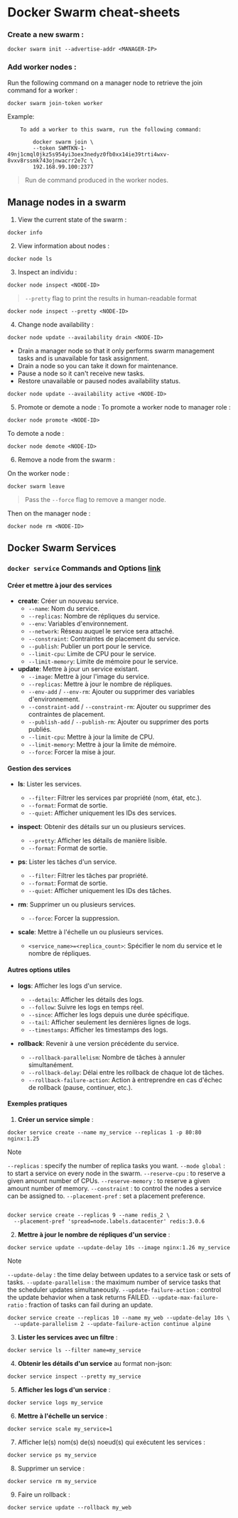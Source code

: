 # Docker Swarm cheat-sheets

### Create a new swarm :
```shell
docker swarm init --advertise-addr <MANAGER-IP>
```
### Add worker nodes :

Run the following command on a manager node to retrieve the join command for a worker :
```shell
docker swarm join-token worker
```

Example:
```
    To add a worker to this swarm, run the following command:
    
        docker swarm join \
        --token SWMTKN-1-49nj1cmql0jkz5s954yi3oex3nedyz0fb0xx14ie39trti4wxv-8vxv8rssmk743ojnwacrr2e7c \
        192.168.99.100:2377
```

> Run de command produced in the worker nodes.
## Manage nodes in a swarm

1. View the current state of the swarm :
```shell
docker info
```

2. View information about nodes :
```shell
docker node ls
```

3. Inspect an individu :
```shell
docker node inspect <NODE-ID>
```

> `--pretty` flag to print the results in human-readable format

```shell
docker node inspect --pretty <NODE-ID>
```
4. Change node availability :

```shell
docker node update --availability drain <NODE-ID>
```
- Drain a manager node so that it only performs swarm management tasks and is unavailable for task assignment.
- Drain a node so you can take it down for maintenance.
- Pause a node so it can't receive new tasks.
- Restore unavailable or paused nodes availability status.

```shell
docker node update --availability active <NODE-ID>
```

5. Promote or demote a node :
To promote a worker node to manager role : 
```shell
docker node promote <NODE-ID>
```

To demote a node :
```shell
docker node demote <NODE-ID>
```

6. Remove a node from the swarm :

On the worker node :
```shell
docker swarm leave
```

> Pass the `--force` flag to remove a manger node.

Then on the manager node :
```shell
docker node rm <NODE-ID>
```


## Docker Swarm Services
### `docker service` Commands and Options [link](https://docs.docker.com/reference/cli/docker/service/create/)

#### Créer et mettre à jour des services

- **create**: Créer un nouveau service.
    - `--name`: Nom du service.
    - `--replicas`: Nombre de répliques du service.
    - `--env`: Variables d'environnement.
    - `--network`: Réseau auquel le service sera attaché.
    - `--constraint`: Contraintes de placement du service.
    - `--publish`: Publier un port pour le service.
    - `--limit-cpu`: Limite de CPU pour le service.
    - `--limit-memory`: Limite de mémoire pour le service.
- **update**: Mettre à jour un service existant.
    - `--image`: Mettre à jour l'image du service.
    - `--replicas`: Mettre à jour le nombre de répliques.
    - `--env-add` / `--env-rm`: Ajouter ou supprimer des variables d'environnement.
    - `--constraint-add` / `--constraint-rm`: Ajouter ou supprimer des contraintes de placement.
    - `--publish-add` / `--publish-rm`: Ajouter ou supprimer des ports publiés.
    - `--limit-cpu`: Mettre à jour la limite de CPU.
    - `--limit-memory`: Mettre à jour la limite de mémoire.
    - `--force`: Forcer la mise à jour.

#### Gestion des services

- **ls**: Lister les services.
    
    - `--filter`: Filtrer les services par propriété (nom, état, etc.).
    - `--format`: Format de sortie.
    - `--quiet`: Afficher uniquement les IDs des services.
- **inspect**: Obtenir des détails sur un ou plusieurs services.
    
    - `--pretty`: Afficher les détails de manière lisible.
    - `--format`: Format de sortie.
- **ps**: Lister les tâches d'un service.

	- `--filter`: Filtrer les tâches par propriété.
    - `--format`: Format de sortie.
    - `--quiet`: Afficher uniquement les IDs des tâches.
- **rm**: Supprimer un ou plusieurs services.
    
    - `--force`: Forcer la suppression.
- **scale**: Mettre à l'échelle un ou plusieurs services.
    
    - `<service_name>=<replica_count>`: Spécifier le nom du service et le nombre de répliques.

#### Autres options utiles

- **logs**: Afficher les logs d'un service.
    
    - `--details`: Afficher les détails des logs.
    - `--follow`: Suivre les logs en temps réel.
    - `--since`: Afficher les logs depuis une durée spécifique.
    - `--tail`: Afficher seulement les dernières lignes de logs.
    - `--timestamps`: Afficher les timestamps des logs.
- **rollback**: Revenir à une version précédente du service.
    
    - `--rollback-parallelism`: Nombre de tâches à annuler simultanément.
    - `--rollback-delay`: Délai entre les rollback de chaque lot de tâches.
    - `--rollback-failure-action`: Action à entreprendre en cas d'échec de rollback (pause, continuer, etc.).

#### Exemples pratiques

1. **Créer un service simple** :
```shell
docker service create --name my_service --replicas 1 -p 80:80 nginx:1.25
```

> [!NOTE]
> `--replicas` : specify the number of replica tasks you want.
> `--mode global` : to start a service  on every node in the swarm.
> `--reserve-cpu` : to reserve a given amount number of CPUs.
> `--reserve-memory` : to reserve a given amount number of memory.
> `--constraint` : to control the nodes a service can be assigned to.
> `--placement-pref` : set a placement preference.
> 

```shell

docker service create --replicas 9 --name redis_2 \
  --placement-pref 'spread=node.labels.datacenter' redis:3.0.6
```

2. **Mettre à jour le nombre de répliques d'un service** :
```shell
docker service update --update-delay 10s --image nginx:1.26 my_service
```

> [!NOTE]
> `--update-delay` : the time delay between updates to a service task or sets of tasks.
> `--update-parallelism` : the maximum number of service tasks that the scheduler updates simultaneously.
> `--update-failure-action` : control the update behavior when a task returns FAILED.
> `--update-max-failure-ratio` : fraction of tasks can fail during an update.

```shell
docker service create --replicas 10 --name my_web --update-delay 10s \
  --update-parallelism 2 --update-failure-action continue alpine
```

3. **Lister les services avec un filtre** :

```shell
docker service ls --filter name=my_service
```

4. **Obtenir les détails d'un service** au format non-json:

```shell
docker service inspect --pretty my_service
```
  
5. **Afficher les logs d'un service** :

```shell
docker service logs my_service
```

6. **Mettre à l'échelle un service** :
```shell
docker service scale my_service=1
```

7. Afficher le(s) nom(s) de(s) noeud(s) qui exécutent les services : 
```shell
docker service ps my_service
```

8. Supprimer un service :
```shell
docker service rm my_service
```

9. Faire un rollback :
```shell
docker service update --rollback my_web
```
